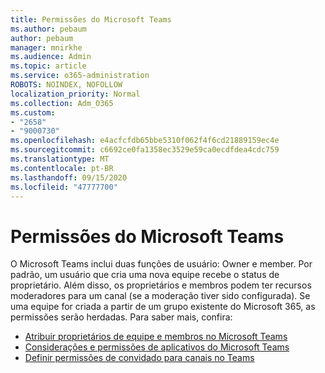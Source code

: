 ```yaml
---
title: Permissões do Microsoft Teams
ms.author: pebaum
author: pebaum
manager: mnirkhe
ms.audience: Admin
ms.topic: article
ms.service: o365-administration
ROBOTS: NOINDEX, NOFOLLOW
localization_priority: Normal
ms.collection: Adm_O365
ms.custom:
- "2658"
- "9000730"
ms.openlocfilehash: e4acfcfdb65bbe5310f062f4f6cd21889159ec4e
ms.sourcegitcommit: c6692ce0fa1358ec3529e59ca0ecdfdea4cdc759
ms.translationtype: MT
ms.contentlocale: pt-BR
ms.lasthandoff: 09/15/2020
ms.locfileid: "47777700"
---
```

# <a name="microsoft-teams-permissions"></a>Permissões do Microsoft Teams

O Microsoft Teams inclui duas funções de usuário: Owner e member. Por padrão, um usuário que cria uma nova equipe recebe o status de proprietário. Além disso, os proprietários e membros podem ter recursos moderadores para um canal (se a moderação tiver sido configurada). Se uma equipe for criada a partir de um grupo existente do Microsoft 365, as permissões serão herdadas. Para saber mais, confira:

- [Atribuir proprietários de equipe e membros no Microsoft Teams](https://docs.microsoft.com/microsoftteams/assign-roles-permissions)
- [Considerações e permissões de aplicativos do Microsoft Teams](https://docs.microsoft.com/microsoftteams/app-permissions)
- [Definir permissões de convidado para canais no Teams](https://support.office.com/article/4756c468-2746-4bfd-a582-736d55fcc169)
